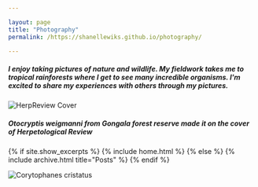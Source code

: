 ```yaml
---

layout: page
title: "Photography"
permalink: /https://shanellewiks.github.io/photography/

---
```


##### I enjoy taking pictures of nature and wildlife. My fieldwork takes me to tropical rainforests where I get to see many incredible organisms. I'm excited to share my experiences with others through my pictures.

![HerpReview Cover](/assets/HR_Cover.png)
##### Otocryptis weigmanni from Gongala forest reserve made it on the cover of Herpetological Review

{% if site.show_excerpts %}
  {% include home.html %}
{% else %}
  {% include archive.html title="Posts" %}
{% endif %}

![Corytophanes cristatus](/assets/Cor2.jpg)




